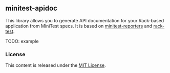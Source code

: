 ## minitest-apidoc

This library allows you to generate API documentation for your Rack-based application from MiniTest specs. It is based on [minitest-reporters](https://github.com/axskern/minitest-reporters) and [rack-test](https://github.com/brynary/rack-test).

TODO: example

### License
This content is released under the [MIT License](http://opensource.org/licenses/MIT).